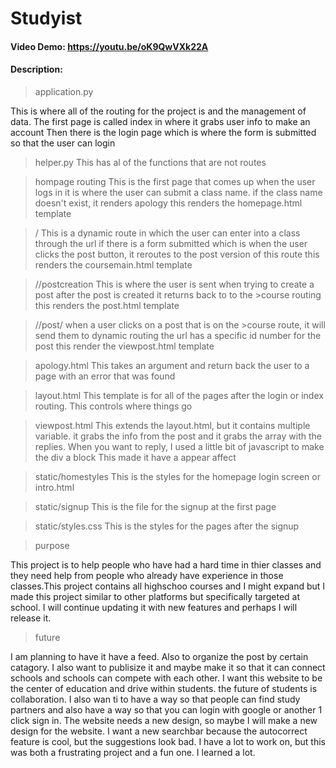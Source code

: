 # Studyist
#### Video Demo:  https://youtu.be/oK9QwVXk22A
#### Description:

>application.py

This is where all of the routing for the project is and the management of data.
The first page is called index in where it grabs user info to make an account
Then there is the login page which is where the form is submitted so that the user can login

>helper.py
This has al of the functions that are not routes


>hompage routing
This is the first page that comes up when the user logs in
it is where the user can submit a class name. if the class name doesn't exist, it renders apology
this renders the homepage.html template

>/<course>
This is a dynamic route in which the user can enter into a class through the url
if there is a form submitted which is when the user clicks the post button, it reroutes to the post version of this route
this renders the coursemain.html template

>/<course>/postcreation
This is where the user is sent when trying to create a post
after the post is created it returns back to to the >course routing
this renders the post.html template

>/<course>/post/<postid>
when a user clicks on a post that is on the >course route, it will send them to dynamic routing
the url has a specific id number for the post
this render the viewpost.html template


>apology.html
This takes an argument and return back the user to a page with an error that was found

>layout.html
This template is for all of the pages after the login or index routing. This controls where things go

>viewpost.html
This extends the layout.html, but it contains multiple variable. it grabs the info from the post and it grabs
the array with the replies. When you want to reply, I used a little bit of javascript to make the div a block
This made it have a appear affect


>static/homestyles
This is the styles for the homepage login screen or intro.html

>static/signup
This is the file for the signup at the first page

>static/styles.css
This is the styles for the pages after the signup

>purpose

This project is to help people who have had a hard time in thier classes and they need help from people
who already have experience in those classes.This project contains all highschoo courses and I might expand
but I made this project similar to other platforms but specifically targeted at school. I will continue updating it with new features and perhaps
I will release it.

>future

I am planning to have it have a feed. Also to organize the post by certain catagory. I also
want to publisize it and maybe make it so that it can connect schools and schools can compete with
each other. I want this website to be the center of education and drive within students. the future of
students is collaboration. I also wan ti to have a way so that people can find study partners and also have
a way so that you can login with google or another 1 click sign in. The website needs a new design, so maybe I will
make a new design for the website. I want a new searchbar because the autocorrect feature is cool, but the suggestions
look bad. I have a lot to work on, but this was both a frustrating project and a fun one. I learned a lot.
